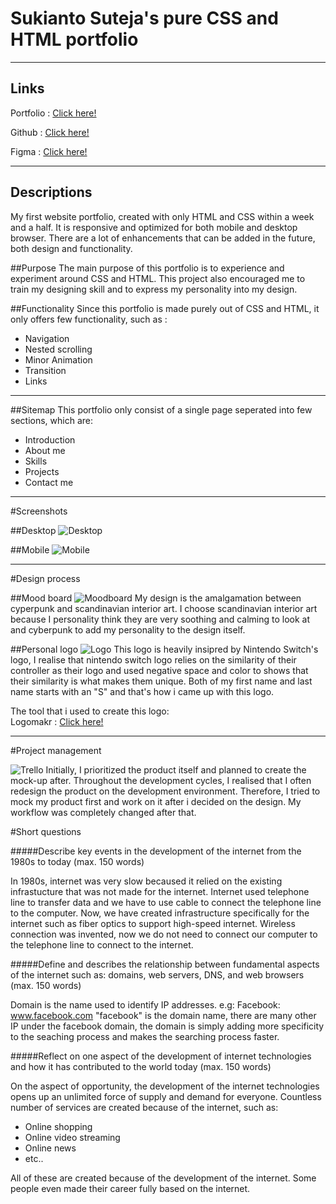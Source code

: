 # Sukianto Suteja's pure CSS and HTML portfolio
---
## Links
Portfolio : [Click here!](https://sukianto-suteja.netlify.com/)

Github : [Click here!](https://github.com/sukibeww/portfolio)
 
Figma : [Click here!](https://www.figma.com/file/D71KEq05HFiu7evChtWwdkBp/Sukianto-Suteja's-Portfolio?node-id=0%3A1)

---
## Descriptions 
My first website portfolio, created with only HTML and CSS within a week and a half. It is responsive and optimized for both mobile and desktop browser. There are a lot of enhancements that can be added in the future, both design and functionality.

##Purpose
The main purpose of this portfolio is to experience and experiment around CSS and HTML. This project also encouraged me to train my designing skill and to express my personality into my design. 

##Functionality 
Since this portfolio is made purely out of CSS and HTML, it only offers few functionality, such as : 
* Navigation 
* Nested scrolling 
* Minor Animation
* Transition 
* Links


---

##Sitemap
This portfolio only consist of a single page seperated into few sections, which are: 
* Introduction
* About me
* Skills 
* Projects 
* Contact me 

---
#Screenshots 

##Desktop
![Desktop](/assets/desktop-ver.png "Desktop browser")

##Mobile 
![Mobile](/assets/mobile-ver.png "Mobile browser")

---

#Design process 

##Mood board 
![Moodboard](/assets/moodboard.png "Moodboard")
My design is the amalgamation between cyperpunk and scandinavian interior art. I choose scandinavian interior art because I personality think they are very soothing and calming to look at and cyberpunk to add my personality to the design itself. 

##Personal logo 
![Logo](sukianto-suteja-portfolio_files/LogoMakr_0AGPcd.png "Logo")
This logo is heavily insipred by Nintendo Switch's logo, I realise that nintendo switch logo relies on the similarity of their controller as their logo and used negative space and color to shows that their similarity is what makes them unique. Both of my first name and last name starts with an "S" and that's how i came up with this logo. 

The tool that i used to create this logo:  
Logomakr : [Click here!](https://logomakr.com/)

---
#Project management 

![Trello](assets\trello.JPG "Trello-board")
Initially, I prioritized the product itself and planned to create the mock-up after. Throughout the development cycles, I realised that I often redesign the product on the development environment. Therefore, I tried to mock my product first and work on it after i decided on the design. My workflow was completely changed after that. 

#Short questions

#####Describe key events in the development of the internet from the 1980s to today (max. 150 words)

In 1980s, internet was very slow becaused it relied on the existing infrastucture that was not made for the internet. Internet used telephone line to transfer data and we have to use cable to connect the telephone line to the computer. 
Now, we have created infrastructure specifically for the internet such as fiber optics to support high-speed internet. Wireless connection was invented, now we do not need to connect our computer to the telephone line to connect to the internet. 

#####Define and describes the relationship between fundamental aspects of the internet such as: domains, web servers, DNS, and web browsers (max. 150 words)

Domain is the name used to identify IP addresses.
e.g: 
Facebook: www.facebook.com 
"facebook" is the domain name, there are many other IP under the facebook domain, the domain is simply adding more specificity to the seaching process and makes the searching process faster. 

#####Reflect on one aspect of the development of internet technologies and how it has contributed to the world today (max. 150 words)

On the aspect of opportunity, the development of the internet technologies opens up an unlimited force of supply and demand for everyone. Countless number of services are created because of the internet, such as:

* Online shopping 
* Online video streaming
* Online news
* etc.. 

All of these are created because of the development of the internet. Some people even made their career fully based on the internet. 